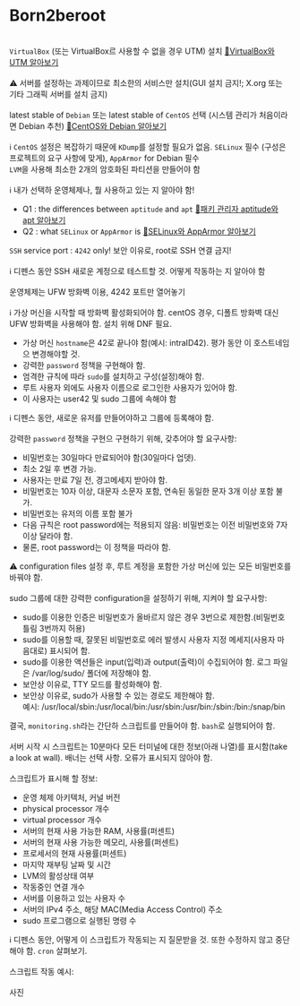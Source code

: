 # Born2beroot
\
`VirtualBox` (또는 VirtualBox르 사용할 수 없을 경우 UTM) 설치 [🔹VirtualBox와 UTM 알아보기](https://velog.io/@pearpearb/42서울-Born2beroot)\
\
⚠ 서버를 설정하는 과제이므로 최소한의 서비스만 설치(GUI  설치 금지!; X.org 또는 기타 그래픽 서버를 설치 금지) \
\
latest stable of `Debian` 또는 latest stable of `CentOS` 선택 (시스템 관리가 처음이라면 Debian 추천) [🔹CentOS와 Debian 알아보기](https://velog.io/@pearpearb/42서울-Born2beroot)\
\
ℹ `CentOS` 설정은 복잡하기 때문에 `KDump`를 설정할 필요가 없음. `SELinux` 필수 (구성은 프로젝트의 요구 사항에 맞게), `AppArmor` for Debian 필수 
\
`LVM`을 사용해 최소한 2개의 암호화된 파티션을 만들어야 함 \
\
ℹ 내가 선택하 운영체제나, 뭘 사용하고 있는 지 알아야 함!
+ Q1 : the differences between `aptitude` and `apt` [🔹패키 관리자 aptitude와 apt 알아보기](https://velog.io/@pearpearb/42서울-Born2beroot개념완성하기)
+ Q2 : what `SELinux` or `AppArmor` is [🔹SELinux와 AppArmor 알아보기](https://velog.io/@pearpearb/42서울-Born2beroot접근-통제)

`SSH` service port : `4242` only! 보안 이유로, root로 SSH 연결 금지! \
\
ℹ 디펜스 동안 SSH 새로운 계정으로 테스트할 것.  어떻게 작동하는 지 알아야 함 \
\
운영체제는 UFW 방화벽 이용, 4242 포트만 열어놓기 \
\
ℹ 가상 머신을 시작할 때 방화벽 활성화되어야 함. centOS 경우, 디폴트 방화벽 대신  UFW 방화벽을 사용해야 함. 설치 위해 DNF 필요.

+ 가상 머신 `hostname`은 42로 끝나야 함(예시: intraID42). 평가 동안 이 호스트네임으 변경해야할 것.
+ 강력한 `password` 정책을 구현해야 함.
+ 엄격한 규칙에 따라 `sudo`를 설치하고 구성(설정)해야 함.
+ 루트 사용자 외에도 사용자 이름으로 로그인한 사용자가 있어야 함.
+ 이 사용자는 user42 및 sudo 그룹에 속해야 함

ℹ 디펜스 동안, 새로운 유저를 만들어야하고 그룹에 등록해야 함.\
\
강력한 `password` 정책을 구현으 구현하기 위해, 갖추어야 할 요구사항:

+ 비밀번호는 30일마다 만료되어야 함(30일마다 업뎃).
+ 최소 2일 후 변경 가능.
+ 사용자는 만료 7일 전, 경고메세지 받아야 함.
+ 비밀번호는 10자 이상, 대문자 소문자 포함, 연속된 동일한 문자 3개 이상 포함 불가.
+ 비밀번호는 유저의 이름 포함 불가
+ 다음 규칙은 root password에는 적용되지 않음: 비밀번호는 이전 비밀번호와 7자 이상 달라야 함.
+ 물론, root password는 이 정책을 따라야 함.

⚠ configuration files 설정 후, 루트 계정을 포함한 가상 머신에 있는 모든 비밀번호를 바꿔야 함.\
\
sudo 그룹에 대한 강력한 configuration을 설정하기 위해, 지켜야 할 요구사항:

+ sudo를 이용한 인증은 비밀번호가 올바르지 않은 경우 3번으로 제한함.(비밀번호 틀림 3번까지 허용)
+ sudo를 이용할 때, 잘못된 비밀번호로 에러 발생시 사용자 지정 메세지(사용자 마음대로) 표시되어 함.
+ sudo를 이용한 액션들은 input(입력)과 output(출력)이 수집되어야 함. 로그 파일은 /var/log/sudo/ 폴더에 저장해야 함.
+ 보안상 이유로, TTY 모드를 활성화해야 함.
+ 보안상 이유로, sudo가 사용할 수 있는 경로도 제한해야 함. \
예시: /usr/local/sbin:/usr/local/bin:/usr/sbin:/usr/bin:/sbin:/bin:/snap/bin 

결국, `monitoring.sh`라는 간단하 스크립트를 만들어야 함. `bash`로 실행되어야 함. \
\
서버 시작 시 스크립트는 10분마다 모든 터미널에 대한 정보(아래 나열)를 표시함(take a look at wall). 배너는 선택 사항. 오류가 표시되지 않아야 함. \
\
스크립트가 표시해 할 정보:

+ 운영 체제 아키텍처, 커널 버전
+ physical processor 개수
+ virtual processor 개수
+ 서버의 현재 사용 가능한 RAM, 사용률(퍼센트)
+ 서버의 현재 사용 가능한 메모리, 사용률(퍼센트)
+ 프로세서의 현재 사용률(퍼센트)
+ 마지막 재부팅 날짜 및 시간
+ LVM의 활성상태 여부
+ 작동중인 연결 개수
+ 서버를 이용하고 있는 사용자 수
+ 서버의 IPv4 주소, 해당 MAC(Media Access Control) 주소
+ sudo 프로그램으로 실행된 명령 수

ℹ 디펜스 동안, 어떻게 이 스크립트가 작동되는 지 질문받을 것. 또한 수정하지 않고 중단해야 함. `cron` 살펴보기. \
\
스크립트 작동 예시: \
\
 사진







